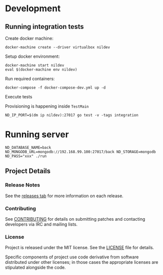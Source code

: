 # Development

## Running integration tests

Create docker machine:
```
docker-machine create --driver virtualbox nildev
```

Setup docker environment:
```
docker-machine start nildev
eval $(docker-machine env nildev)
```

Run required containers:
```
docker-compose -f docker-compose-dev.yml up -d
```

Execute tests

Provisioning is happening inside `TestMain`
```
ND_IP_PORT=$(dm ip nildev):27017 go test -v -tags integration
```

# Running server

```
ND_DATABASE_NAME=back ND_MONGODB_URL=mongodb://192.168.99.100:27017/back ND_STORAGE=mongodb ND_PASS="xxx" ./run
```

## Project Details

### Release Notes

See the [releases tab](https://github.com/nildev/back/releases) for more information on each release.

### Contributing

See [CONTRIBUTING](CONTRIBUTING.md) for details on submitting patches and contacting developers via IRC and mailing lists.

### License

Project is released under the MIT license. See the [LICENSE](LICENSE) file for details.

Specific components of project use code derivative from software distributed under other licenses; in those cases the appropriate licenses are stipulated alongside the code.
